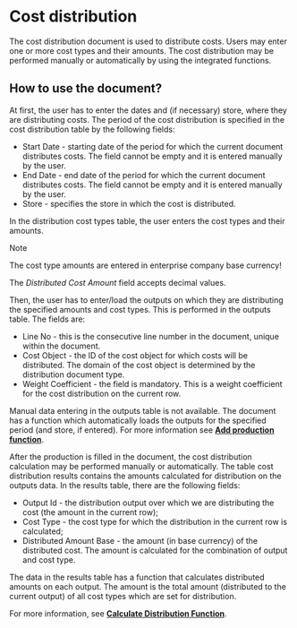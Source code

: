 # Cost distribution

The cost distribution document is used to distribute costs. Users may enter one or more cost types and their amounts. The cost distribution may be performed manually or automatically by using the integrated functions.

## How to use the document?

At first, the user has to enter the dates and (if necessary) store, where they are distributing costs. The period of the cost distribution is specified in the cost distribution table by the following fields:

- Start Date - starting date of the period for which the current document distributes costs. The field cannot be empty and it is entered manually by the user. 
- End Date - end date of the period for which the current document distributes costs. The field cannot be empty and it is entered manually by the user.
- Store - specifies the store in which the cost is distributed.

In the distribution cost types table, the user enters the cost types and their amounts.

> [!NOTE]  
> The cost type amounts are entered in enterprise company base currency!

The *Distributed Cost Amount* field accepts decimal values.

Then, the user has to enter/load the outputs on which they are distributing the specified amounts and cost types. This is performed in the outputs table. The fields are:

- Line No - this is the consecutive line number in the document, unique within the document.
- Cost Object - the ID of the cost object for which costs will be distributed. The domain of the cost object is determined by the distribution document type.
- Weight Coefficient - the field is mandatory. This is a weight coefficient for the cost distribution on the current row.

Manual data entering in the outputs table is not available. The document has a function which automatically loads the outputs for the specified period (and store, if entered). For more information see **[Add production function](https://docs.erp.net/tech/modules/financials/cost-accounting/add-production-function.html)**.

After the production is filled in the document, the cost distribution calculation may be performed manually or automatically. The table cost distribution results contains the amounts calculated for distribution on the outputs data. In the results table, there are the following fields:

- Output Id - the distribution output over which we are distributing the cost (the amount in the current row);
- Cost Type - the cost type for which the distribution in the current row is calculated;
- Distributed Amount Base - the amount (in base currency) of the distributed cost. The amount is calculated for the combination of output and cost type. 

The data in the results table has a function that calculates distributed amounts on each output. The amount is the total amount (distributed to the current output) of all cost types which are set for distribution. 

For more information, see **[Calculate Distribution Function](https://docs.erp.net/tech/modules/financials/cost-accounting/calculate-distribution-function.html)**.


